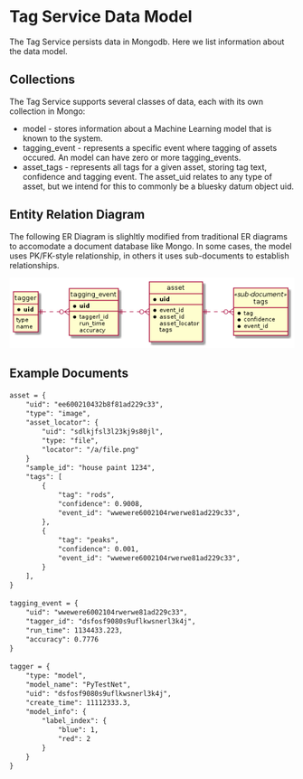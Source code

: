 # Tag Service Data Model
The Tag Service persists data in Mongodb. Here we list information about the data model.

## Collections
The Tag Service supports several classes of data, each with its own collection in Mongo:
* model - stores information about a Machine Learning model that is known to the system.
* tagging_event - represents a specific event where tagging of assets occured. An model can have zero or more tagging_events.
* asset_tags - represents all tags for a given asset, storing tag text, confidence and tagging event. The asset_uid relates to any type of asset, but we intend for this to commonly be a bluesky datum object uid.

## Entity Relation Diagram
The following ER Diagram is slighltly modified from traditional ER diagrams to accomodate a document database like Mongo. In some cases, the model uses PK/FK-style relationship, in others it uses sub-documents to establish relationships.

![ER Diagram](images/model.png)

## Example Documents


    asset = {
        "uid": "ee600210432b8f81ad229c33",
        "type": "image",
        "asset_locator": {
            "uid": "sdlkjfsl3l23kj9s80jl",
            "type: "file",
            "locator": "/a/file.png"
        }
        "sample_id": "house paint 1234",
        "tags": [
            {
                "tag": "rods",
                "confidence": 0.9008,
                "event_id": "wwewere6002104rwerwe81ad229c33",
            },
            {
                "tag": "peaks",
                "confidence": 0.001, 
                "event_id": "wwewere6002104rwerwe81ad229c33",
            }
        ],
    }

    tagging_event = {
        "uid": "wwewere6002104rwerwe81ad229c33",
        "tagger_id": "dsfosf9080s9uflkwsnerl3k4j",
        "run_time": 1134433.223,
        "accuracy": 0.7776
    }

    tagger = {
        "type: "model",
        "model_name": "PyTestNet",
        "uid": "dsfosf9080s9uflkwsnerl3k4j",
        "create_time": 11112333.3,
        "model_info": {
            "label_index": {
                "blue": 1,
                "red": 2
            }
        }
    }